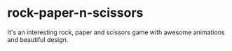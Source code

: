 # rock-paper-n-scissors
It's an interesting rock, paper and scissors game with awesome animations and beautiful design.
